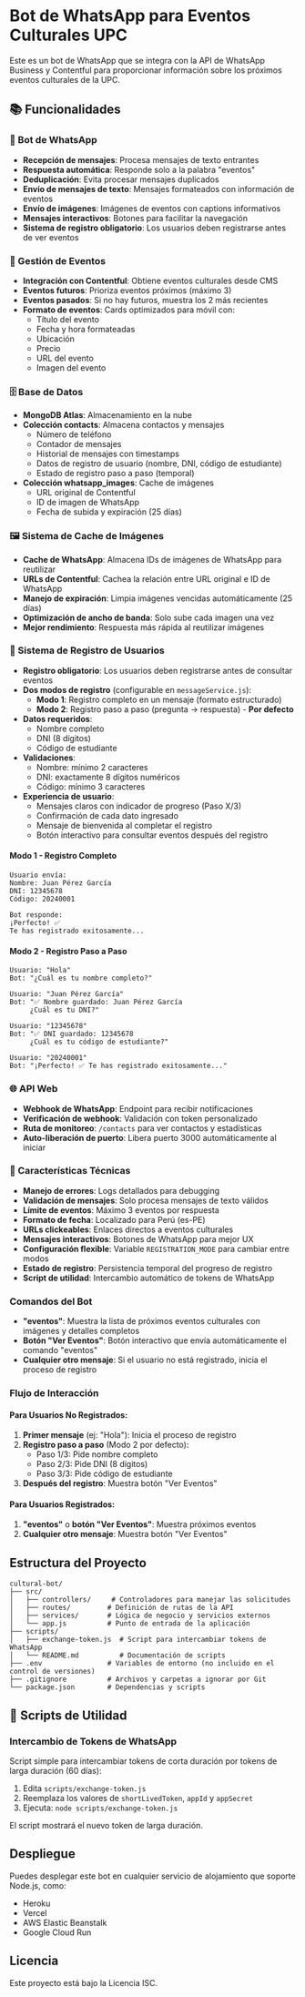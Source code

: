 # Bot de WhatsApp para Eventos Culturales UPC

Este es un bot de WhatsApp que se integra con la API de WhatsApp Business y Contentful para proporcionar información sobre los próximos eventos culturales de la UPC.

## 📚 Funcionalidades

### 🤖 Bot de WhatsApp
- **Recepción de mensajes**: Procesa mensajes de texto entrantes
- **Respuesta automática**: Responde solo a la palabra "eventos"
- **Deduplicación**: Evita procesar mensajes duplicados
- **Envío de mensajes de texto**: Mensajes formateados con información de eventos
- **Envío de imágenes**: Imágenes de eventos con captions informativos
- **Mensajes interactivos**: Botones para facilitar la navegación
- **Sistema de registro obligatorio**: Los usuarios deben registrarse antes de ver eventos

### 📅 Gestión de Eventos
- **Integración con Contentful**: Obtiene eventos culturales desde CMS
- **Eventos futuros**: Prioriza eventos próximos (máximo 3)
- **Eventos pasados**: Si no hay futuros, muestra los 2 más recientes
- **Formato de eventos**: Cards optimizados para móvil con:
  - Título del evento
  - Fecha y hora formateadas
  - Ubicación
  - Precio
  - URL del evento
  - Imagen del evento

### 🗄️ Base de Datos
- **MongoDB Atlas**: Almacenamiento en la nube
- **Colección contacts**: Almacena contactos y mensajes
  - Número de teléfono
  - Contador de mensajes
  - Historial de mensajes con timestamps
  - Datos de registro de usuario (nombre, DNI, código de estudiante)
  - Estado de registro paso a paso (temporal)
- **Colección whatsapp_images**: Cache de imágenes
  - URL original de Contentful
  - ID de imagen de WhatsApp
  - Fecha de subida y expiración (25 días)

### 🖼️ Sistema de Cache de Imágenes
- **Cache de WhatsApp**: Almacena IDs de imágenes de WhatsApp para reutilizar
- **URLs de Contentful**: Cachea la relación entre URL original e ID de WhatsApp
- **Manejo de expiración**: Limpia imágenes vencidas automáticamente (25 días)
- **Optimización de ancho de banda**: Solo sube cada imagen una vez
- **Mejor rendimiento**: Respuesta más rápida al reutilizar imágenes

### 👤 Sistema de Registro de Usuarios
- **Registro obligatorio**: Los usuarios deben registrarse antes de consultar eventos
- **Dos modos de registro** (configurable en `messageService.js`):
  - **Modo 1**: Registro completo en un mensaje (formato estructurado)
  - **Modo 2**: Registro paso a paso (pregunta → respuesta) - **Por defecto**
- **Datos requeridos**:
  - Nombre completo
  - DNI (8 dígitos)
  - Código de estudiante
- **Validaciones**:
  - Nombre: mínimo 2 caracteres
  - DNI: exactamente 8 dígitos numéricos
  - Código: mínimo 3 caracteres
- **Experiencia de usuario**:
  - Mensajes claros con indicador de progreso (Paso X/3)
  - Confirmación de cada dato ingresado
  - Mensaje de bienvenida al completar el registro
  - Botón interactivo para consultar eventos después del registro

#### Modo 1 - Registro Completo
```
Usuario envía:
Nombre: Juan Pérez García
DNI: 12345678
Código: 20240001

Bot responde:
¡Perfecto! ✅
Te has registrado exitosamente...
```

#### Modo 2 - Registro Paso a Paso
```
Usuario: "Hola"
Bot: "¿Cuál es tu nombre completo?"

Usuario: "Juan Pérez García"
Bot: "✅ Nombre guardado: Juan Pérez García
     ¿Cuál es tu DNI?"

Usuario: "12345678"
Bot: "✅ DNI guardado: 12345678
     ¿Cuál es tu código de estudiante?"

Usuario: "20240001"
Bot: "¡Perfecto! ✅ Te has registrado exitosamente..."
```

### 🌐 API Web
- **Webhook de WhatsApp**: Endpoint para recibir notificaciones
- **Verificación de webhook**: Validación con token personalizado
- **Ruta de monitoreo**: `/contacts` para ver contactos y estadísticas
- **Auto-liberación de puerto**: Libera puerto 3000 automáticamente al iniciar

### 🔧 Características Técnicas
- **Manejo de errores**: Logs detallados para debugging
- **Validación de mensajes**: Solo procesa mensajes de texto válidos
- **Límite de eventos**: Máximo 3 eventos por respuesta
- **Formato de fecha**: Localizado para Perú (es-PE)
- **URLs clickeables**: Enlaces directos a eventos culturales
- **Mensajes interactivos**: Botones de WhatsApp para mejor UX
- **Configuración flexible**: Variable `REGISTRATION_MODE` para cambiar entre modos
- **Estado de registro**: Persistencia temporal del progreso de registro
- **Script de utilidad**: Intercambio automático de tokens de WhatsApp

### Comandos del Bot

- **"eventos"**: Muestra la lista de próximos eventos culturales con imágenes y detalles completos
- **Botón "Ver Eventos"**: Botón interactivo que envía automáticamente el comando "eventos"
- **Cualquier otro mensaje**: Si el usuario no está registrado, inicia el proceso de registro

### Flujo de Interacción

#### Para Usuarios No Registrados:
1. **Primer mensaje** (ej: "Hola"): Inicia el proceso de registro
2. **Registro paso a paso** (Modo 2 por defecto):
   - Paso 1/3: Pide nombre completo
   - Paso 2/3: Pide DNI (8 dígitos)
   - Paso 3/3: Pide código de estudiante
3. **Después del registro**: Muestra botón "Ver Eventos"

#### Para Usuarios Registrados:
1. **"eventos"** o **botón "Ver Eventos"**: Muestra próximos eventos
2. **Cualquier otro mensaje**: Muestra botón "Ver Eventos"

## Estructura del Proyecto

```
cultural-bot/
├── src/
│   ├── controllers/     # Controladores para manejar las solicitudes
│   ├── routes/         # Definición de rutas de la API
│   ├── services/       # Lógica de negocio y servicios externos
│   └── app.js          # Punto de entrada de la aplicación
├── scripts/
│   ├── exchange-token.js  # Script para intercambiar tokens de WhatsApp
│   └── README.md          # Documentación de scripts
├── .env                # Variables de entorno (no incluido en el control de versiones)
├── .gitignore          # Archivos y carpetas a ignorar por Git
└── package.json        # Dependencias y scripts
```

## 🔧 Scripts de Utilidad

### Intercambio de Tokens de WhatsApp

Script simple para intercambiar tokens de corta duración por tokens de larga duración (60 días):

1. Edita `scripts/exchange-token.js`
2. Reemplaza los valores de `shortLivedToken`, `appId` y `appSecret`
3. Ejecuta: `node scripts/exchange-token.js`

El script mostrará el nuevo token de larga duración.

## Despliegue

Puedes desplegar este bot en cualquier servicio de alojamiento que soporte Node.js, como:
- Heroku
- Vercel
- AWS Elastic Beanstalk
- Google Cloud Run

## Licencia

Este proyecto está bajo la Licencia ISC.
